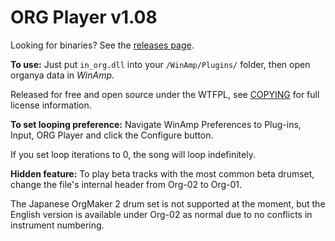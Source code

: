 ORG Player v1.08
================
Looking for binaries? See the [releases page](https://github.com/Yukitty/in_org/releases).

**To use:**
Just put `in_org.dll` into your `/WinAmp/Plugins/` folder, then open organya data in _WinAmp_.

Released for free and open source under the WTFPL, see [COPYING](https://raw.githubusercontent.com/Yukitty/in_org/master/COPYING) for full license information.

**To set looping preference:**
Navigate WinAmp Preferences to Plug-ins, Input, ORG Player and click the Configure button.

If you set loop iterations to 0, the song will loop indefinitely.

**Hidden feature:**
To play beta tracks with the most common beta drumset, change the file's internal header from Org-02 to Org-01.

The Japanese OrgMaker 2 drum set is not supported at the moment, but the English version is available under Org-02 as normal due to no conflicts in instrument numbering.
